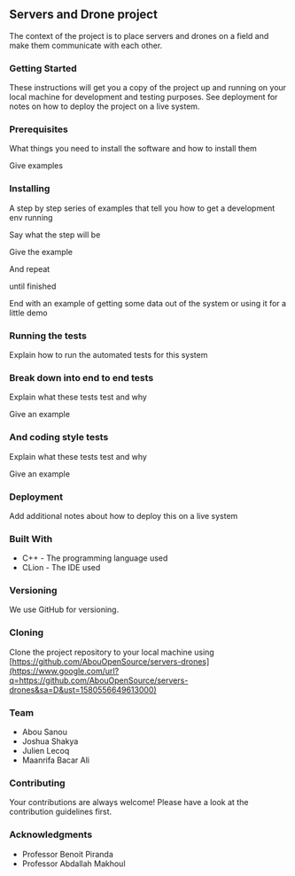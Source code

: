 ## <span class="c20">Servers and Drone project</span>

<span class="c16">The context of the project is to place servers and drones on a field and make them communicate with each other.</span>

<span class="c9"></span>

### <span class="c2">Getting Started</span>

<span class="c9">These instructions will get you a copy of the project up and running on your local machine for development and testing purposes. See deployment for notes on how to deploy the project on a live system.</span>

### <span class="c2">Prerequisites</span>

<span class="c9">What things you need to install the software and how to install them</span>

<span class="c4">Give examples</span>

<span class="c4"></span>

### <span class="c2">Installing</span>

<span class="c9">A step by step series of examples that tell you how to get a development env running</span>

<span class="c9">Say what the step will be</span>

<span class="c4">Give the example</span>

<span class="c4"></span>

<span class="c9">And repeat</span>

<span class="c4">until finished</span>

<span class="c4"></span>

<span class="c9">End with an example of getting some data out of the system or using it for a little demo</span>

### <span class="c2">Running the tests</span>

<span class="c9">Explain how to run the automated tests for this system</span>

### <span class="c12">Break down into end to end tests</span>

<span class="c9">Explain what these tests test and why</span>

<span class="c4">Give an example</span>

<span class="c4"></span>

### <span class="c12">And coding style tests</span>

<span class="c9">Explain what these tests test and why</span>

<span class="c4">Give an example</span>

<span class="c4"></span>

### <span class="c2">Deployment</span>

<span class="c9">Add additional notes about how to deploy this on a live system</span>

### <span class="c2">Built With</span>

*   <span class="c16">C++</span><span class="c9"> - The programming language used</span>
*   <span class="c9">CLion - The IDE used</span>

### <span class="c2">Versioning</span>

<span class="c9">We use GitHub for versioning.</span>

### <span class="c2">Cloning</span>

<span class="c16">Clone the project repository to your local machine using</span> <span class="c22">[https://github.com/AbouOpenSource/servers-drones](https://www.google.com/url?q=https://github.com/AbouOpenSource/servers-drones&sa=D&ust=1580556649613000)</span>

### <span class="c21">Team</span>

*   <span class="c9">Abou Sanou</span>
*   <span class="c9">Joshua Shakya</span>
*   <span class="c9">Julien Lecoq</span>
*   <span class="c9">Maanrifa Bacar Ali</span>

<span class="c9"></span>

### <span class="c21">Contributing</span>

<span class="c9">Your contributions are always welcome! Please have a look at the contribution guidelines first.</span>

<span class="c9"></span>

### <span class="c2">Acknowledgments</span>

*   <span class="c9">Professor Benoit Piranda</span>
*   <span class="c9">Professor Abdallah Makhoul</span>
